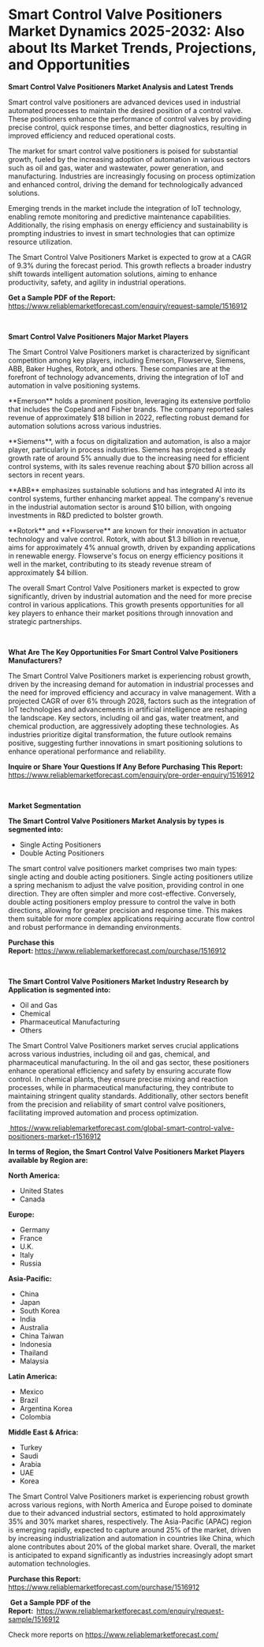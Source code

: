 <p><h1>Smart Control Valve Positioners Market Dynamics 2025-2032: Also about Its Market Trends, Projections, and Opportunities</h1></p><p><strong>Smart Control Valve Positioners Market Analysis and Latest Trends</strong></p>
<p><p>Smart control valve positioners are advanced devices used in industrial automated processes to maintain the desired position of a control valve. These positioners enhance the performance of control valves by providing precise control, quick response times, and better diagnostics, resulting in improved efficiency and reduced operational costs. </p><p>The market for smart control valve positioners is poised for substantial growth, fueled by the increasing adoption of automation in various sectors such as oil and gas, water and wastewater, power generation, and manufacturing. Industries are increasingly focusing on process optimization and enhanced control, driving the demand for technologically advanced solutions. </p><p>Emerging trends in the market include the integration of IoT technology, enabling remote monitoring and predictive maintenance capabilities. Additionally, the rising emphasis on energy efficiency and sustainability is prompting industries to invest in smart technologies that can optimize resource utilization. </p><p>The Smart Control Valve Positioners Market is expected to grow at a CAGR of 9.3% during the forecast period. This growth reflects a broader industry shift towards intelligent automation solutions, aiming to enhance productivity, safety, and agility in industrial operations.</p></p>
<p><strong>Get a Sample PDF of the Report:&nbsp;</strong> <a href="https://www.reliablemarketforecast.com/enquiry/request-sample/1516912?utm_campaign=3538&utm_medium=2&utm_source=Github&utm_content=ia&utm_term=30032025&utm_id=smart-control-valve-positioners">https://www.reliablemarketforecast.com/enquiry/request-sample/1516912</a></p>
<p>&nbsp;</p>
<p><strong>Smart Control Valve Positioners Major Market Players</strong></p>
<p><p>The Smart Control Valve Positioners market is characterized by significant competition among key players, including Emerson, Flowserve, Siemens, ABB, Baker Hughes, Rotork, and others. These companies are at the forefront of technology advancements, driving the integration of IoT and automation in valve positioning systems.</p><p>**Emerson** holds a prominent position, leveraging its extensive portfolio that includes the Copeland and Fisher brands. The company reported sales revenue of approximately $18 billion in 2022, reflecting robust demand for automation solutions across various industries.</p><p>**Siemens**, with a focus on digitalization and automation, is also a major player, particularly in process industries. Siemens has projected a steady growth rate of around 5% annually due to the increasing need for efficient control systems, with its sales revenue reaching about $70 billion across all sectors in recent years.</p><p>**ABB** emphasizes sustainable solutions and has integrated AI into its control systems, further enhancing market appeal. The company's revenue in the industrial automation sector is around $10 billion, with ongoing investments in R&D predicted to bolster growth.</p><p>**Rotork** and **Flowserve** are known for their innovation in actuator technology and valve control. Rotork, with about $1.3 billion in revenue, aims for approximately 4% annual growth, driven by expanding applications in renewable energy. Flowserve's focus on energy efficiency positions it well in the market, contributing to its steady revenue stream of approximately $4 billion.</p><p>The overall Smart Control Valve Positioners market is expected to grow significantly, driven by industrial automation and the need for more precise control in various applications. This growth presents opportunities for all key players to enhance their market positions through innovation and strategic partnerships.</p></p>
<p>&nbsp;</p>
<p><strong>What Are The Key Opportunities For Smart Control Valve Positioners Manufacturers?</strong></p>
<p><p>The Smart Control Valve Positioners market is experiencing robust growth, driven by the increasing demand for automation in industrial processes and the need for improved efficiency and accuracy in valve management. With a projected CAGR of over 6% through 2028, factors such as the integration of IoT technologies and advancements in artificial intelligence are reshaping the landscape. Key sectors, including oil and gas, water treatment, and chemical production, are aggressively adopting these technologies. As industries prioritize digital transformation, the future outlook remains positive, suggesting further innovations in smart positioning solutions to enhance operational performance and reliability.</p></p>
<p><strong>Inquire or Share Your Questions If Any Before Purchasing This Report:</strong> <a href="https://www.reliablemarketforecast.com/enquiry/pre-order-enquiry/1516912?utm_campaign=3538&utm_medium=2&utm_source=Github&utm_content=ia&utm_term=30032025&utm_id=smart-control-valve-positioners">https://www.reliablemarketforecast.com/enquiry/pre-order-enquiry/1516912</a></p>
<p>&nbsp;</p>
<p><strong>Market Segmentation</strong></p>
<p><strong>The Smart Control Valve Positioners Market Analysis by types is segmented into:</strong></p>
<p><ul><li>Single Acting Positioners</li><li>Double Acting Positioners</li></ul></p>
<p><p>The smart control valve positioners market comprises two main types: single acting and double acting positioners. Single acting positioners utilize a spring mechanism to adjust the valve position, providing control in one direction. They are often simpler and more cost-effective. Conversely, double acting positioners employ pressure to control the valve in both directions, allowing for greater precision and response time. This makes them suitable for more complex applications requiring accurate flow control and robust performance in demanding environments.</p></p>
<p><strong>Purchase this Report:&nbsp;</strong><a href="https://www.reliablemarketforecast.com/purchase/1516912?utm_campaign=3538&utm_medium=2&utm_source=Github&utm_content=ia&utm_term=30032025&utm_id=smart-control-valve-positioners">https://www.reliablemarketforecast.com/purchase/1516912</a></p>
<p>&nbsp;</p>
<p><strong>The Smart Control Valve Positioners Market Industry Research by Application is segmented into:</strong></p>
<p><ul><li>Oil and Gas</li><li>Chemical</li><li>Pharmaceutical Manufacturing</li><li>Others</li></ul></p>
<p><p>The Smart Control Valve Positioners market serves crucial applications across various industries, including oil and gas, chemical, and pharmaceutical manufacturing. In the oil and gas sector, these positioners enhance operational efficiency and safety by ensuring accurate flow control. In chemical plants, they ensure precise mixing and reaction processes, while in pharmaceutical manufacturing, they contribute to maintaining stringent quality standards. Additionally, other sectors benefit from the precision and reliability of smart control valve positioners, facilitating improved automation and process optimization.</p></p>
<p><a href="https://www.reliablemarketforecast.com/global-smart-control-valve-positioners-market-r1516912?utm_campaign=3538&utm_medium=2&utm_source=Github&utm_content=ia&utm_term=30032025&utm_id=smart-control-valve-positioners">&nbsp;https://www.reliablemarketforecast.com/global-smart-control-valve-positioners-market-r1516912</a></p>
<p><strong>In terms of Region, the Smart Control Valve Positioners Market Players available by Region are:</strong></p>
<p>
    <p> <strong> North America: </strong>
        <ul>
            <li>United States</li>
            <li>Canada</li>
        </ul>
        </p> 
    <p> <strong> Europe: </strong>
        <ul>
            <li>Germany</li>
            <li>France</li>
            <li>U.K.</li>
            <li>Italy</li>
            <li>Russia</li>
        </ul>
        </p> 
    <p> <strong> Asia-Pacific: </strong>
        <ul>
            <li>China</li>
            <li>Japan</li>
            <li>South Korea</li>
            <li>India</li>
            <li>Australia</li>
            <li>China Taiwan</li>
            <li>Indonesia</li>
            <li>Thailand</li>
            <li>Malaysia</li>
        </ul>
        </p> 
    <p> <strong> Latin America: </strong>
        <ul>
            <li>Mexico</li>
            <li>Brazil</li>
            <li>Argentina Korea</li>
            <li>Colombia</li>
        </ul>
        </p> 
    <p> <strong> Middle East & Africa: </strong>
        <ul>
            <li>Turkey</li>
            <li>Saudi</li>
            <li>Arabia</li>
            <li>UAE</li>
            <li>Korea</li>
        </ul>
    </p>
    </p>
<p><p>The Smart Control Valve Positioners market is experiencing robust growth across various regions, with North America and Europe poised to dominate due to their advanced industrial sectors, estimated to hold approximately 35% and 30% market shares, respectively. The Asia-Pacific (APAC) region is emerging rapidly, expected to capture around 25% of the market, driven by increasing industrialization and automation in countries like China, which alone contributes about 20% of the global market share. Overall, the market is anticipated to expand significantly as industries increasingly adopt smart automation technologies.</p></p>
<p><strong>Purchase this Report: </strong><a href="https://www.reliablemarketforecast.com/purchase/1516912?utm_campaign=3538&utm_medium=2&utm_source=Github&utm_content=ia&utm_term=30032025&utm_id=smart-control-valve-positioners">https://www.reliablemarketforecast.com/purchase/1516912</a></p>
<p>&nbsp;<strong>Get a Sample PDF of the Report:&nbsp;&nbsp;</strong><a href="https://www.reliablemarketforecast.com/enquiry/request-sample/1516912?utm_campaign=3538&utm_medium=2&utm_source=Github&utm_content=ia&utm_term=30032025&utm_id=smart-control-valve-positioners">https://www.reliablemarketforecast.com/enquiry/request-sample/1516912</a></p>
<p><strong></strong></p>
<p>Check more reports on <a href="https://www.reliablemarketforecast.com/?utm_campaign=3538&utm_medium=2&utm_source=Github&utm_content=ia&utm_term=30032025&utm_id=smart-control-valve-positioners">https://www.reliablemarketforecast.com/</a></p>